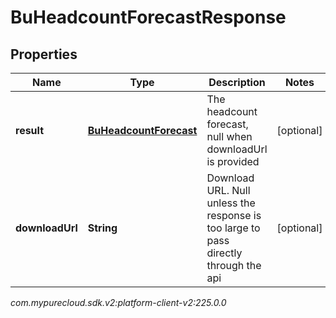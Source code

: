 # BuHeadcountForecastResponse


## Properties

| Name | Type | Description | Notes |
| ------------ | ------------- | ------------- | ------------- |
| **result** | [**BuHeadcountForecast**](BuHeadcountForecast) | The headcount forecast, null when downloadUrl is provided |  [optional] |
| **downloadUrl** | **String** | Download URL.  Null unless the response is too large to pass directly through the api |  [optional] |




_com.mypurecloud.sdk.v2:platform-client-v2:225.0.0_
